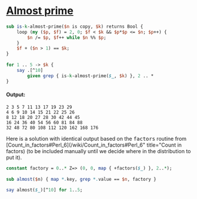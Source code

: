 [1]: http://rosettacode.org/wiki/Almost_prime

# [Almost prime][1]

```perl
sub is-k-almost-prime($n is copy, $k) returns Bool {
    loop (my ($p, $f) = 2, 0; $f < $k && $p*$p <= $n; $p++) {
        $n /= $p, $f++ while $n %% $p;
    }
    $f + ($n > 1) == $k;
}
 
for 1 .. 5 -> $k {
    say .[^10]
        given grep { is-k-almost-prime($_, $k) }, 2 .. *
}
```

#### Output:
```
2 3 5 7 11 13 17 19 23 29
4 6 9 10 14 15 21 22 25 26
8 12 18 20 27 28 30 42 44 45
16 24 36 40 54 56 60 81 84 88
32 48 72 80 108 112 120 162 168 176
```


Here is a solution with identical output based on the <tt>factors</tt> routine from [Count\_in\_factors#Perl\_6](/wiki/Count\_in\_factors#Perl\_6" title="Count in factors) (to be included manually until we decide where in the distribution to put it).

```perl
constant factory = 0..* Z=> (0, 0, map { +factors($_) }, 2..*);
 
sub almost($n) { map *.key, grep *.value == $n, factory }
 
say almost($_)[^10] for 1..5;
```